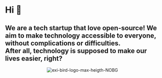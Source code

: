 # Hi 👋

## We are a tech startup that love open-source! We aim to make technology accessible to everyone, without complications or difficulties. <br> After all, technology is supposed to make our lives easier, right?

<p align='center'>
  <img src="https://raw.githubusercontent.com/Exifly/.github/main/profile/Exifly.png" alt="exi-bird-logo-max-heigth-NOBG" border="0">
</p>
